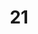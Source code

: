---
layout: painting
title: 21
image: /images/paintings/acrylic/JRB Web 37-min.jpg
dimensions: 245mm x 110mm
media: Acrylic on Acrylic
group: Acrylic
---
